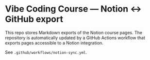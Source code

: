 # Vibe Coding Course — Notion ↔ GitHub export

This repo stores Markdown exports of the Notion course pages.
The repository is automatically updated by a GitHub Actions workflow that exports pages accessible to a Notion integration.

See `.github/workflows/notion-sync.yml`.
